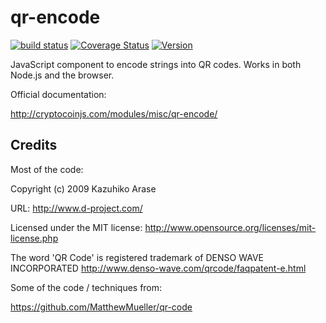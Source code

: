 qr-encode
==========

[![build status](https://secure.travis-ci.org/cryptocoinjs/qr-encode.png)](http://travis-ci.org/cryptocoinjs/qr-encode)
[![Coverage Status](https://img.shields.io/coveralls/cryptocoinjs/qr-encode.svg)](https://coveralls.io/r/cryptocoinjs/qr-encode)
[![Version](http://img.shields.io/npm/v/qr-encode.svg)](https://www.npmjs.org/package/qr-encode)

JavaScript component to encode strings into QR codes. Works in both Node.js and the browser.

Official documentation:

http://cryptocoinjs.com/modules/misc/qr-encode/


Credits
-------

Most of the code: 
 
Copyright (c) 2009 Kazuhiko Arase

URL: http://www.d-project.com/

Licensed under the MIT license:
http://www.opensource.org/licenses/mit-license.php

The word 'QR Code' is registered trademark of
DENSO WAVE INCORPORATED
http://www.denso-wave.com/qrcode/faqpatent-e.html

Some of the code / techniques from:

https://github.com/MatthewMueller/qr-code